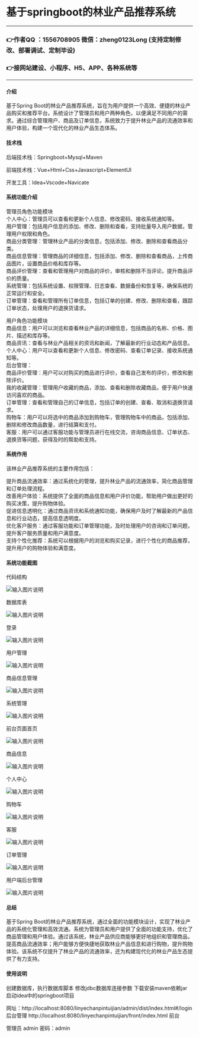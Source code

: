 # 基于springboot的林业产品推荐系统

---
### 👉作者QQ ：1556708905 微信：zheng0123Long (支持定制修改、部署调试、定制毕设)

### 👉接网站建设、小程序、H5、APP、各种系统等

---

#### 介绍

基于Spring Boot的林业产品推荐系统，旨在为用户提供一个高效、便捷的林业产品购买和推荐平台。系统设计了管理员和用户两种角色，以便满足不同用户的需求。通过综合管理用户、商品及订单信息，系统致力于提升林业产品的流通效率和用户体验，构建一个现代化的林业产品生态体系。

#### 技术栈

后端技术栈：Springboot+Mysql+Maven

前端技术栈：Vue+Html+Css+Javascript+ElementUI

开发工具：Idea+Vscode+Navicate

#### 系统功能介绍

管理员角色功能模块  
个人中心：管理员可以查看和更新个人信息、修改密码、接收系统通知等。  
用户管理：包括用户信息的添加、修改、删除和查看，支持批量导入用户数据，管理用户权限和角色。  
商品分类管理：管理林业产品的分类信息，包括添加、修改、删除和查看商品分类。  
商品信息管理：管理商品的详细信息，包括添加、修改、删除和查看商品，上传商品图片，设置商品价格和库存等。  
商品评价管理：查看和管理用户对商品的评价，审核和删除不当评论，提升商品评价的质量。  
系统管理：包括系统设置、权限管理、日志查看、数据备份和恢复等，确保系统的正常运行和安全。  
订单管理：查看和管理所有订单信息，包括订单的创建、修改、删除和查看，跟踪订单状态，处理用户的退换货请求。  

用户角色功能模块  
商品信息：用户可以浏览和查看林业产品的详细信息，包括商品的名称、价格、图片、描述和库存等。  
商品资讯：查看与林业产品相关的资讯和新闻，了解最新的行业动态和产品信息。  
个人中心：用户可以查看和更新个人信息、修改密码、查看订单记录、接收系统通知等。  
后台管理：  
商品评价管理：用户可以对购买的商品进行评价，查看自己发布的评价，修改和删除评价。  
我的收藏管理：管理用户收藏的商品，添加、查看和删除收藏商品，便于用户快速访问喜欢的商品。  
订单管理：查看和管理自己的订单信息，包括订单的创建、查看、取消和退换货请求。  
购物车：用户可以将选中的商品添加到购物车，管理购物车中的商品，包括添加、删除和修改商品数量，进行结算和支付。  
客服：用户可以通过客服功能与管理员进行在线交流，咨询商品信息、订单状态、退换货等问题，获得及时的帮助和支持。  

#### 系统作用

该林业产品推荐系统的主要作用包括：

提升商品流通效率：通过系统化的管理，提升林业产品的流通效率，简化商品管理和订单处理流程。  
改善用户体验：系统提供了全面的商品信息和用户评价功能，帮助用户做出更好的购买决策，提升购物体验。  
促进信息透明化：通过商品资讯和系统通知功能，确保用户及时了解最新的产品信息和行业动态，提高信息透明度。  
优化客户服务：通过客服功能和订单管理功能，及时处理用户的咨询和订单问题，提升客户服务质量和用户满意度。  
支持个性化推荐：系统可以根据用户的浏览和购买记录，进行个性化的商品推荐，提升用户的购物体验和满意度。  

#### 系统功能截图

代码结构

![输入图片说明](images/bf9d578c5cd0335e69fd3e6ea8f4592.png)

数据库表

![输入图片说明](images/07de7d54fe1fb1c8d574047d0cd402a.png)

登录

![输入图片说明](images/f0dd0716736d981cb5d83a8c493e8af.png)

用户管理

![输入图片说明](images/ad0be25723d01d23ce64d8884d014c5.png)

商品信息管理

![输入图片说明](images/1dc4fee49f94f2025e162c103f2e94d.png)

系统管理

![输入图片说明](images/2ac75a04e83ab8220fcdad20908f52b.png)

前台页面首页

![输入图片说明](images/87b18274a41450e61b3725ca7019b90.png)

商品信息

![输入图片说明](images/94d40c2b7539ada9e638c2eb0914f5f.png)

个人中心

![输入图片说明](images/9b1b4ed71d5e601edb3116cfa4d2354.png)

购物车

![输入图片说明](images/c55c856d33071b0c1f26bee5c9d1278.png)

客服

![输入图片说明](images/32a75334f0fd45e4b42f9eea8da3d75.png)

订单管理

![输入图片说明](images/5e69a3ea0a0356b935866f78a837296.png)

用户端后台管理

![输入图片说明](images/dd74065772bb3e1bd25d7bffcb5602c.png)

#### 总结

基于Spring Boot的林业产品推荐系统，通过全面的功能模块设计，实现了林业产品的系统化管理和高效流通。系统为管理员和用户提供了全面的功能支持，优化了商品管理和用户体验。通过该系统，林业产品供应商能够更好地组织和管理商品，提高商品流通效率；用户能够方便快捷地获取林业产品信息和进行购物，提升购物体验。该系统不仅提升了林业产品的流通效率，还为构建现代化的林业产品生态提供了有力支持。

#### 使用说明

创建数据库，执行数据库脚本 修改jdbc数据库连接参数 下载安装maven依赖jar 启动idea中的springboot项目

网址：http://localhost:8080/linyechanpintuijian/admin/dist/index.html#/login 后台管理 http://localhost:8080/linyechanpintuijian/front/index.html 前台

管理员  admin  密码：admin    